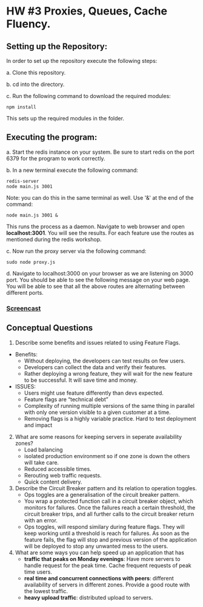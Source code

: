 # HW #3 Proxies, Queues, Cache Fluency.

## Setting up the Repository:
In order to set up the repository execute the following steps:

a. Clone this repository.

b. cd into the directory.

c. Run the following command to download the required modules:
```
npm install
```

This sets up the required modules in the folder.

## Executing the program:
a. Start the redis instance on your system. Be sure to start redis on the port 6379 for the program to work correctly.

b. In a new terminal execute the following command:

```
redis-server
node main.js 3001
```

Note: you can do this in the same terminal as well. Use '&' at the end of the command:
```
node main.js 3001 &
```

This runs the process as a daemon. Navigate to web browser and open **localhost:3001**. You will see the results. For each feature use the routes as mentioned during the redis workshop.

c. Now run the proxy server via the following command:
```
sudo node proxy.js
```

d. Navigate to localhost:3000 on your browser as we are listening on 3000 port.
You should be able to see the following message on your web page. You will be able to see that all the above routes are alternating between different ports.

### [Screencast](https://youtu.be/IJipJNF3BOY)

## Conceptual Questions
1. Describe some benefits and issues related to using Feature Flags.
  - Benefits:
     - Without deploying, the developers can test results on few users.
     - Developers can collect the data and verify their features.
     - Rather deploying a wrong feature, they will wait for the new feature to be successful. It will save time and money.
  - ISSUES: 
     - Users might use feature differently than devs expected.
     - Feature flags are “technical debt”
     - Complexity of running multiple versions of the same thing in parallel with only one version visible to a given customer at a time.
     - Removing flags is a highly variable practice. Hard to test deployment and impact

2. What are some reasons for keeping servers in seperate availability zones?
   - Load balancing
   - isolated production environment so if one zone is down the others will take care.
   - Reduced accessible times.
   - Rerouting web traffic requests.
   - Quick content delivery.
3. Describe the Circuit Breaker pattern and its relation to operation toggles.
   - Ops toggles are a generalisation of the circuit breaker pattern.
   - You wrap a protected function call in a circuit breaker object, which monitors for failures. Once the failures reach a certain threshold, the circuit breaker trips, and all further calls to the circuit breaker return with an error.
   - Ops toggles, will respond similary during feature flags. They will keep working until a threshold is reach for failures. As soon as the feature fails, the flag will stop and previous version of the application will be deployed to stop any unwanted mess to the users.
4. What are some ways you can help speed up an application that has
   - **traffic that peaks on Monday evenings**: Have more servers to handle request for the peak time. Cache frequent requests of peak time users.
   - **real time and concurrent connections with peers**: different availability of servers in different zones. Provide a good route with the lowest traffic.
   - **heavy upload traffic**: distributed upload to servers.